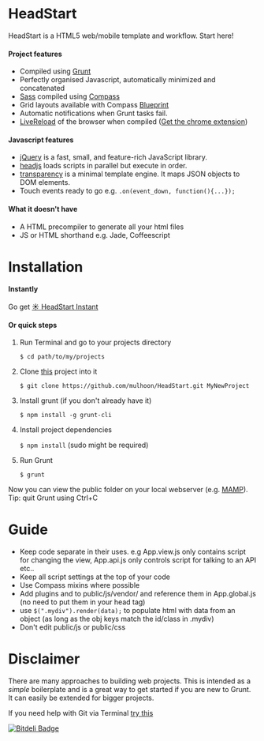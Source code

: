 HeadStart
========

HeadStart is a HTML5 web/mobile template and workflow. Start here!

#### Project features

- Compiled using [Grunt](http://gruntjs.com/)
- Perfectly organised Javascript, automatically minimized and concatenated
- [Sass](http://sass-lang.com/) compiled using [Compass](http://compass-style.org/)
- Grid layouts available with Compass [Blueprint](http://compass-style.org/reference/blueprint/)
- Automatic notifications when Grunt tasks fail.
- [LiveReload](http://livereload.com/) of the browser when compiled ([Get the chrome extension](https://chrome.google.com/webstore/detail/livereload/jnihajbhpnppcggbcgedagnkighmdlei?hl=en))

#### Javascript features

- [jQuery](http://jquery.com/) is a fast, small, and feature-rich JavaScript library.
- [headjs](http://headjs.com/) loads scripts in parallel but execute in order.
- [transparency](http://leonidas.github.io/transparency/) is a minimal template engine. It maps JSON objects to DOM elements.
- Touch events ready to go e.g. `.on(event_down, function(){...});`


#### What it doesn't have

- A HTML precompiler to generate all your html files
- JS or HTML shorthand e.g. Jade, Coffeescript


Installation
========

#### Instantly

Go get [☀ HeadStart Instant](https://github.com/mulhoon/HeadStart/releases/tag/instant)


#### Or quick steps


1. Run Terminal and go to your projects directory

	`$ cd path/to/my/projects`

2. Clone [this](https://github.com/mulhoon/HeadStart.git) project into it

	`$ git clone https://github.com/mulhoon/HeadStart.git MyNewProject`

3. Install grunt (if you don't already have it)

	`$ npm install -g grunt-cli`

4. Install project dependencies

	`$ npm install` (sudo might be required)

5. Run Grunt

	`$ grunt`

Now you can view the public folder on your local webserver (e.g. [MAMP](http://www.mamp.info/)).<br/> Tip: quit Grunt using Ctrl+C


Guide
========

- Keep code separate in their uses. e.g App.view.js only contains script for changing the view, App.api.js only controls script for talking to an API etc..
- Keep all script settings at the top of your code
- Use Compass mixins where possible
- Add plugins and to public/js/vendor/ and reference them in App.global.js (no need to put them in your head tag) 
- use `$(".mydiv").render(data);` to populate html with data from an object (as long as the obj keys match the id/class in .mydiv)
- Don't edit public/js or public/css

Disclaimer
========

There are many approaches to building web projects. This is intended as a *simple* boilerplate and is a great way to get started if you are new to Grunt. It can easily be extended for bigger projects.

If you need help with Git via Terminal [try this](http://shaun.boyblack.co.za/blog/2009/03/14/getting-started-with-git-on-mac-os-x/)


[![Bitdeli Badge](https://d2weczhvl823v0.cloudfront.net/mulhoon/headstart/trend.png)](https://bitdeli.com/free "Bitdeli Badge")

